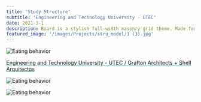 ```yaml
---
title: 'Study Structure'
subtitle: 'Engineering and Technology University - UTEC'
date: 2021-3-1
description: Board is a stylish full-width masonry grid theme. Made for designers, artists, photographers and developers to show off their best work.
featured_image: '/images/Projects/stru_model/1 (3).jpg'
---
```


<div class="kgallery__item">
        <img src="{{site.baseurl}}/images/Projects/stru_model/1 (3).jpg" alt="Eating behavior">
        <div class="kgallery__caption">
            <p><a href="https://www.archdaily.com/792814/engineering-and-technology-university-utec-grafton-architects-plus-shell-arquitectos" style="text-decoration: underline; text-decoration-color: rgb(0, 165, 171, 1);"><span style="font-size: inherit; font-weight: inherit;">Engineering and Technology University - UTEC / Grafton Architects + Shell Arquitectos</span></a></p>
        </div>
    </div>
<div class="kgallery__item">
        <img src="{{site.baseurl}}/images/Projects/stru_model/1 (2).jpg" alt="Eating behavior">
        <div class="kgallery__caption">
            <p><strong></strong></p>
        </div>
    </div>
<div class="kgallery__item">
        <img src="{{site.baseurl}}/images/Projects/stru_model/1 (1).jpg" alt="Eating behavior">
        <div class="kgallery__caption">
            <p><strong></strong></p>
        </div>
    </div>